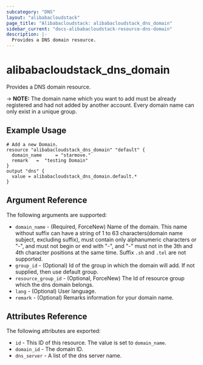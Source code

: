 ```yaml
---
subcategory: "DNS"
layout: "alibabacloudstack"
page_title: "Alibabacloudstack: alibabacloudstack_dns_domain"
sidebar_current: "docs-alibabacloudstack-resource-dns-domain"
description: |-
  Provides a DNS domain resource.
---
```


# alibabacloudstack\_dns\_domain

Provides a DNS domain resource.

-> **NOTE:** The domain name which you want to add must be already registered and had not added by another account. Every domain name can only exist in a unique group.

## Example Usage

```
# Add a new Domain.
resource "alibabacloudstack_dns_domain" "default" {
  domain_name     = "starmove."
  remark   =  "testing Domain"
}
output "dns" {
  value = alibabacloudstack_dns_domain.default.*
}
```
## Argument Reference

The following arguments are supported:

* `domain_name` - (Required, ForceNew) Name of the domain. This name without suffix can have a string of 1 to 63 characters(domain name subject, excluding suffix), must contain only alphanumeric characters or "-", and must not begin or end with "-", and "-" must not in the 3th and 4th character positions at the same time. Suffix `.sh` and `.tel` are not supported.
* `group_id` - (Optional) Id of the group in which the domain will add. If not supplied, then use default group.
* `resource_group_id` - (Optional, ForceNew) The Id of resource group which the dns domain belongs.
* `lang` - (Optional) User language.
* `remark` - (Optional) Remarks information for your domain name.

## Attributes Reference

The following attributes are exported:

* `id` - This ID of this resource. The value is set to `domain_name`.
* `domain_id` - The domain ID.
* `dns_server` - A list of the dns server name.


